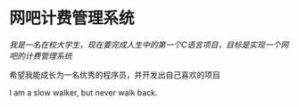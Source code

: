 网吧计费管理系统
==============  

*我是一名在校大学生，现在要完成人生中的第一个C语言项目，目标是实现一个网吧的计费管理系统*  

希望我能成长为一名优秀的程序员，并开发出自己喜欢的项目  

I am a slow walker, but never walk back.

